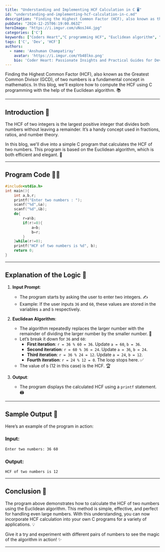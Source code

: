```yaml
---
title: "Understanding and Implementing HCF Calculation in C 🖥️"
id: "understanding-and-implementing-hcf-calculation-in-c.md"
description: "Finding the Highest Common Factor (HCF), also known as the Greatest Common Divisor (GCD), of two numbers is a fundamental concept in mathematics. In this blog, we'll explore how to compute the HCF using C programming with the help of the Euclidean algorithm. "
pubDate: "2024-12-25T06:19:00.063Z"
heroImage: "https://i.imgur.com/uNosJ44.jpg"
categories: ['C']
keywords: ["Coders Heart","C programming HCF", "Euclidean algorithm", "HCF calculation", "C programming tutorials", "HCF in mathematics", "Greatest Common Divisor C", "C code examples", "Variable manipulation in C", "Algorithm efficiency", "C programming for beginners"]
tags: ['C', 'Dev', 'HCF']
authors:
  - name: 'Anshuman Champatiray'
    avatar: 'https://i.imgur.com/Yb48lko.png'
    bio: 'Coder Heart: Passionate Insights and Practical Guides for Developers'
---
```


Finding the Highest Common Factor (HCF), also known as the Greatest Common Divisor (GCD), of two numbers is a fundamental concept in mathematics. In this blog, we'll explore how to compute the HCF using C programming with the help of the Euclidean algorithm. 📚

---

## Introduction 🌟

The HCF of two integers is the largest positive integer that divides both numbers without leaving a remainder. It’s a handy concept used in fractions, ratios, and number theory. 

In this blog, we'll dive into a simple C program that calculates the HCF of two numbers. This program is based on the Euclidean algorithm, which is both efficient and elegant. 🚀

---

## Program Code 👨‍💻
```c
#include<stdio.h>
int main(){
    int a,b,r;
    printf("Enter two numbers : ");
    scanf("%d",&a);
    scanf("%d",&b);
    do{
        r=a%b;
        if(r!=0){
            a=b;
            b=r;
        }
    }while(r!=0);
    printf("HCF of two numbers is %d", b);
    return 0;
}
```

---

## Explanation of the Logic 🧠

1. **Input Prompt**: 
   - The program starts by asking the user to enter two integers. ✍️
   - Example: If the user inputs `36` and `60`, these values are stored in the variables `a` and `b` respectively.

2. **Euclidean Algorithm**:
   - The algorithm repeatedly replaces the larger number with the remainder of dividing the larger number by the smaller number. 🔄
   - Let’s break it down for `36` and `60`:
     - **First iteration**: `r = 36 % 60 = 36`. Update `a = 60`, `b = 36`.
     - **Second iteration**: `r = 60 % 36 = 24`. Update `a = 36`, `b = 24`.
     - **Third iteration**: `r = 36 % 24 = 12`. Update `a = 24`, `b = 12`.
     - **Fourth iteration**: `r = 24 % 12 = 0`. The loop stops here. ✅
   - The value of `b` (12 in this case) is the HCF. 🏆

3. **Output**:
   - The program displays the calculated HCF using a `printf` statement. 🖨️

---

## Sample Output 📝

Here’s an example of the program in action:

### Input:
```
Enter two numbers: 36 60
```

### Output:
```
HCF of two numbers is 12
```

---

## Conclusion 🎉

The program above demonstrates how to calculate the HCF of two numbers using the Euclidean algorithm. This method is simple, effective, and perfect for handling even large numbers. With this understanding, you can now incorporate HCF calculation into your own C programs for a variety of applications. 💡

Give it a try and experiment with different pairs of numbers to see the magic of the algorithm in action! ✨

---